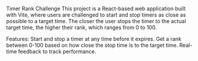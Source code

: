 Timer Rank Challenge
This project is a React-based web application built with Vite, where users are challenged to start and stop timers as close as possible to a target time. The closer the user stops the timer to the actual target time, the higher their rank, which ranges from 0 to 100.

Features:
Start and stop a timer at any time before it expires.
Get a rank between 0-100 based on how close the stop time is to the target time.
Real-time feedback to track performance.
